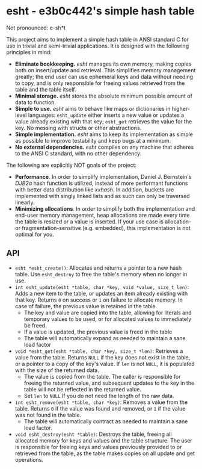 # esht - e3b0c442's simple hash table
Not pronounced: e-sh*t

This project aims to implement a simple hash table in ANSI standard C for use in trivial and semi-trivial applications. It is designed with the following principles in mind:

* **Eliminate bookkeeping.** _esht_ manages its own memory, making copies both on insert/update and retrieval. This simplifies memory management greatly; the end user can use ephemeral keys and data without needing to copy, and is only responsible for freeing values retrieved from the table and the table itself.
* **Minimal storage.** _esht_ stores the absolute minimum possible amount of data to function. 
* **Simple to use.** _esht_ aims to behave like maps or dictionaries in higher-level languages: `esht_update` either inserts a new value or updates a value already existing with that key; `esht_get` retrieves the value for the key. No messing with structs or other abstractions.
* **Simple implementation.** _esht_ aims to keep its implementation as simple as possible to improve testability and keep bugs at a minimum.
* **No external dependencies.** _esht_ compiles on any machine that adheres to the ANSI C standard, with no other dependency.

The following are explicitly NOT goals of the project:
* **Performance**. In order to simplify implementation, Daniel J. Bernstein's _DJB2a_ hash function is utilized, instead of more performant functions with better data distribution like _xxhash_. In addition, buckets are implemented with singly linked lists and as such can only be traversed linearly.
* **Minimizing allocations**. In order to simplify both the implementation and end-user memory management, heap allocations are made every time the table is resized or a value is inserted. If your use case is allocation- or fragmentation-sensitive (e.g. embedded), this implementation is not optimal for you.

## API
* `esht *esht_create()`: Allocates and returns a pointer to a new hash table. Use `esht_destroy` to free the table's memory when no longer in use.
* `int esht_update(esht *table, char *key, void *value, size_t len)`: Adds a new item to the table, or updates an item already existing with that key. Returns `0` on success or `1` on failure to allocate memory. In case of failure, the previous value is retained in the table.
  * The key and value are copied into the table, allowing for literals and temporary values to be used, or for allocated values to immediately be freed.
  * If a value is updated, the previous value is freed in the table
  * The table will automatically expand as needed to maintain a sane load factor
* `void *esht_get(esht *table, char *key, size_t *len)`: Retrieves a value from the table. Returns `NULL` if the key does not exist in the table, or a pointer to a copy of the key's value. If `len` is not `NULL`, it is populated with the size of the returned data.
  * The value is copied from the table. The caller is responsible for freeing the returned value, and subsequent updates to the key in the table will not be reflected in the returned value.
  * Set `len` to `NULL` If you do not need the length of the raw data.
* `int esht_remove(esht *table, char *key)`: Removes a value from the table. Returns `0` if the value was found and removed, or `1` if the value was not found in the table.
  * The table will automatically contract as needed to maintain a sane load factor.
* `void esht_destroy(esht *table)`: Destroys the table, freeing all allocated memory for keys and values and the table structure. The user is responsible for freeing keys and values previously provided to or retrieved from the table, as the table makes copies on all update and get operations.